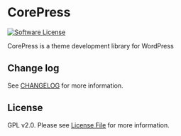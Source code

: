 # CorePress

[![Software License][ico-license]](LICENSE.md)

CorePress is a theme development library for WordPress

## Change log

See [CHANGELOG](CHANGELOG.md) for more information.

## License

GPL v2.0. Please see [License File](LICENSE.txt) for more information.

[ico-license]: https://img.shields.io/aur/license/yaourt.svg?style=flat-square
